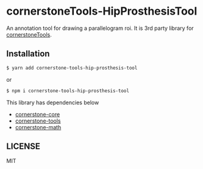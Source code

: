 # cornerstoneTools-HipProsthesisTool


An annotation tool for drawing a parallelogram roi. It is 3rd party library for [cornerstoneTools](https://github.com/cornerstonejs/cornerstoneTools).<br>

## Installation

```sh
$ yarn add cornerstone-tools-hip-prosthesis-tool
```

or

```sh
$ npm i cornerstone-tools-hip-prosthesis-tool
```

This library has dependencies below

* [cornerstone-core](https://github.com/cornerstonejs/cornerstone)
* [cornerstone-tools](https://github.com/cornerstonejs/cornerstoneTools)
* [cornerstone-math](https://github.com/cornerstonejs/cornerstoneMath)

## LICENSE

MIT


